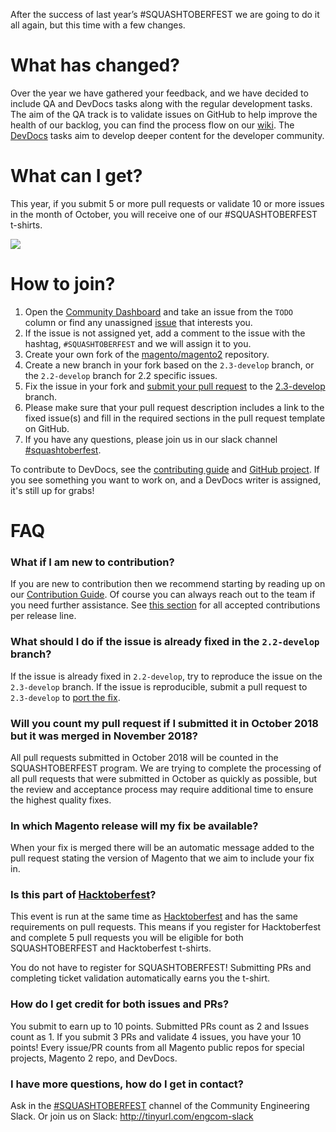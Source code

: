 After the success of last year’s #SQUASHTOBERFEST we are going to do it all again, but this time with a few changes.

# What has changed?

Over the year we have gathered your feedback, and we have decided to include QA and DevDocs tasks along with the regular development tasks. The aim of the QA track is to validate issues on GitHub to help improve the health of our backlog, you can find the process flow on our [wiki](https://github.com/magento/magento2/wiki/GitHub-Issues-Processing-Workflow). The [DevDocs](https://github.com/magento/devdocs/projects/2) tasks aim to develop deeper content for the developer community.

# What can I get?

This year, if you submit 5 or more pull requests or validate 10 or more issues in the month of October, you will receive one of our #SQUASHTOBERFEST t-shirts.

![](https://raw.githubusercontent.com/wiki/magento-engcom/msi/images/squash2018.png)

# How to join?
1. Open the [Community Dashboard](https://github.com/magento/magento2/projects/13) and take an issue from the `TODO` column or find any unassigned [issue](https://github.com/magento/magento2/issues?q=is%3Aopen+is%3Aissue+no%3Aassignee+label%3A%22Issue%3A+Ready+for+Work%22) that interests you.
2. If the issue is not assigned yet, add a comment to the issue with the hashtag, `#SQUASHTOBERFEST` and we will assign it to you.
3. Create your own fork of the [magento/magento2](https://github.com/magento/magento2) repository.
4. Create a new branch in your fork based on the `2.3-develop` branch, or the `2.2-develop` branch for 2.2 specific issues.
5. Fix the issue in your fork and [submit your pull request](http://devdocs.magento.com/guides/v2.2/contributor-guide/contributing.html#pull_request) to the [2.3-develop](https://github.com/magento/magento2/tree/2.3-develop) branch.
6. Please make sure that your pull request description includes a link to the fixed issue(s) and fill in the required sections in the pull request template on GitHub.
7. If you have any questions, please join us in our slack channel [#squashtoberfest](http://tinyurl.com/engcom-signup).

To contribute to DevDocs, see the [contributing guide](https://github.com/magento/devdocs/blob/master/.github/CONTRIBUTING.md) and [GitHub project](https://github.com/magento/devdocs/projects/2). If you see something you want to work on, and a DevDocs writer is assigned, it's still up for grabs!

# FAQ
### What if I am new to contribution?
If you are new to contribution then we recommend starting by reading up on our [Contribution Guide](https://devdocs.magento.com/guides/v2.2/contributor-guide/contributing.html). Of course you can always reach out to the team if you need further assistance. See [this section](https://devdocs.magento.com/guides/v2.2/contributor-guide/contributing.html#rules) for all accepted contributions per release line.

### What should I do if the issue is already fixed in the `2.2-develop` branch?
If the issue is already fixed in `2.2-develop`, try to reproduce the issue on the `2.3-develop` branch. If the issue is reproducible, submit a pull request to `2.3-develop` to [port the fix](https://devdocs.magento.com/guides/v2.2/contributor-guide/contributing.html#porting).

### Will you count my pull request if I submitted it in October 2018 but it was merged in November 2018?
All pull requests submitted in October 2018 will be counted in the SQUASHTOBERFEST program. We are trying to complete the processing of all pull requests that were submitted in October as quickly as possible, but the review and acceptance process may require additional time to ensure the highest quality fixes.

### In which Magento release will my fix be available?
When your fix is merged there will be an automatic message added to the pull request stating the version of Magento that we aim to include your fix in.

### Is this part of [Hacktoberfest](https://hacktoberfest.digitalocean.com/)?
This event is run at the same time as [Hacktoberfest](https://hacktoberfest.digitalocean.com/) and has the same requirements on pull requests. This means if you register for Hacktoberfest and complete 5 pull requests you will be eligible for both SQUASHTOBERFEST and Hacktoberfest t-shirts.

You do not have to register for SQUASHTOBERFEST! Submitting PRs and completing ticket validation automatically earns you the t-shirt.

### How do I get credit for both issues and PRs?
You submit to earn up to 10 points. Submitted PRs count as 2 and Issues count as 1. If you submit 3 PRs and validate 4 issues, you have your 10 points! Every issue/PR counts from all Magento public repos for special projects, Magento 2 repo, and DevDocs.

### I have more questions, how do I get in contact?
Ask in the [#SQUASHTOBERFEST](https://magentocommeng.slack.com/messages/CD0109QP2) channel of the Community Engineering Slack. Or join us on Slack: http://tinyurl.com/engcom-slack
